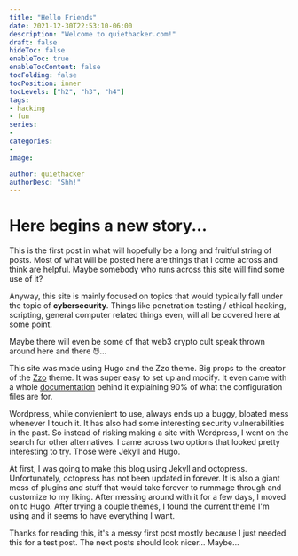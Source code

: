 ```yaml
---
title: "Hello Friends"
date: 2021-12-30T22:53:10-06:00
description: "Welcome to quiethacker.com!"
draft: false
hideToc: false
enableToc: true
enableTocContent: false
tocFolding: false
tocPosition: inner
tocLevels: ["h2", "h3", "h4"]
tags:
- hacking
- fun
series:
-
categories:
-
image:

author: quiethacker
authorDesc: "Shh!"
---
```


<h1>Here begins a new story...</h1>

This is the first post in what will hopefully be a long and fruitful string of posts. Most of what will be posted here are things that I come across and think are helpful. Maybe somebody who runs across this site will find some use of it?

Anyway, this site is mainly focused on topics that would typically fall under the topic of <b>cybersecurity</b>. Things like penetration testing / ethical hacking, scripting, general computer related things even, will all be covered here at some point. 

Maybe there will even be some of that web3 crypto cult speak thrown around here and there <code>:smiling_imp:</code>... 

This site was made using Hugo and the Zzo theme. Big props to the creator of the <a href="https://github.com/zzossig/hugo-theme-zzo">Zzo</a> theme. It was super easy to set up and modify. It even came with a whole <a href="https://zzo-docs.vercel.app/zzo">documentation</a> behind it explaining 90% of what the configuration files are for.

Wordpress, while convienient to use, always ends up a buggy, bloated mess whenever I touch it. It has also had some interesting security vulnerabilities in the past. So instead of risking making a site with Wordpress, I went on the search for other alternatives. I came across two options that looked pretty interesting to try. Those were Jekyll and Hugo. 

At first, I was going to make this blog using Jekyll and octopress. Unfortunately, octopress has not been updated in forever. It is also a giant mess of plugins and stuff that would take forever to rummage through and customize to my liking. After messing around with it for a few days, I moved on to Hugo. After trying a couple themes, I found the current theme I'm using and it seems to have everything I want.

Thanks for reading this, it's a messy first post mostly because I just needed this for a test post. The next posts should look nicer... Maybe...